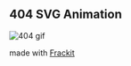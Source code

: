 ## 404 SVG Animation

![404 gif]('static/404.gif')

made with [Frackit](https://github.com/FractalHQ/frackit)
